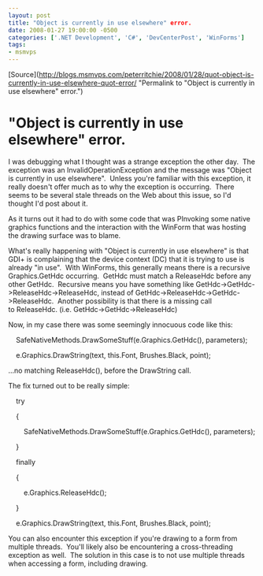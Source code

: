 ```yaml
---
layout: post
title: "Object is currently in use elsewhere" error.
date: 2008-01-27 19:00:00 -0500
categories: ['.NET Development', 'C#', 'DevCenterPost', 'WinForms']
tags:
- msmvps
---
```

[Source](http://blogs.msmvps.com/peterritchie/2008/01/28/quot-object-is-currently-in-use-elsewhere-quot-error/ "Permalink to "Object is currently in use elsewhere" error.")

# "Object is currently in use elsewhere" error.

I was debugging what I thought was a strange exception the other day.  The exception was an InvalidOperationException and the message was "Object is currently in use elsewhere".  Unless you're familiar with this exception, it really doesn't offer much as to why the exception is occurring.  There seems to be several stale threads on the Web about this issue, so I'd thought I'd post about it.

As it turns out it had to do with some code that was PInvoking some native graphics functions and the interaction with the WinForm that was hosting the drawing surface was to blame.

What's really happening with "Object is currently in use elsewhere" is that GDI+ is complaining that the device context (DC) that it is trying to use is already "in use".  With WinForms, this generally means there is a recursive Graphics.GetHdc occurring.  GetHdc must match a ReleaseHdc before any other GetHdc.  Recursive means you have something like GetHdc->GetHdc->ReleaseHdc->ReleaseHdc, instead of GetHdc->ReleaseHdc->GetHdc->ReleaseHdc.  Another possibility is that there is a missing call to ReleaseHdc. (i.e. GetHdc->GetHdc->ReleaseHdc)

Now, in my case there was some seemingly innocuous code like this:

  

    SafeNativeMethods.DrawSomeStuff(e.Graphics.GetHdc(), parameters);

  

    e.Graphics.DrawString(text, this.Font, Brushes.Black, point);

…no matching ReleaseHdc(), before the DrawString call.

The fix turned out to be really simple:

  

  

    try

    {

        SafeNativeMethods.DrawSomeStuff(e.Graphics.GetHdc(), parameters);

    }

    finally

    {

        e.Graphics.ReleaseHdc();

    }

    e.Graphics.DrawString(text, this.Font, Brushes.Black, point);

You can also encounter this exception if you're drawing to a form from multiple threads.  You'll likely also be encountering a cross-threading exception as well.  The solution in this case is to not use multiple threads when accessing a form, including drawing.

